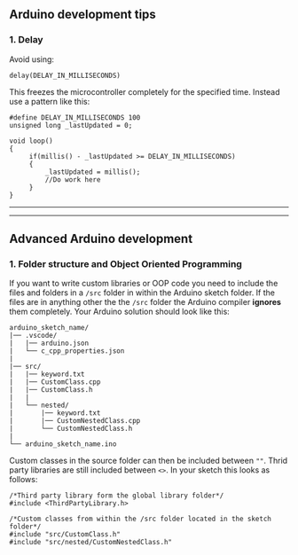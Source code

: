 ## Arduino development tips

### 1. Delay
Avoid using: 
```arduino 
delay(DELAY_IN_MILLISECONDS)
``` 
This freezes the microcontroller completely for the specified time. Instead use a pattern like this:

   ```arduino
   #define DELAY_IN_MILLISECONDS 100
   unsigned long _lastUpdated = 0;

   void loop()
   {
        if(millis() - _lastUpdated >= DELAY_IN_MILLISECONDS)
        {
            _lastUpdated = millis();
            //Do work here
        }
   }
   ```
-----
----
## Advanced Arduino development

### 1. Folder structure and Object Oriented Programming
If you want to write custom libraries or OOP code you need to include the files and folders in a `/src` folder in within the Arduino sketch folder. If the files are in anything other the the `/src` folder the Arduino compiler __ignores__ them completely. Your Arduino solution should look like this:

```
arduino_sketch_name/
|── .vscode/
|   |── arduino.json
|   └── c_cpp_properties.json
|
|── src/
|   |── keyword.txt
|   |── CustomClass.cpp
|   |── CustomClass.h
|   |
|   └── nested/
|       |── keyword.txt
|       |── CustomNestedClass.cpp
|       └── CustomNestedClass.h
|
└── arduino_sketch_name.ino
```

Custom classes in the source folder can then be included between `""`. Thrid party libraries are still included between `<>`.
In your sketch this looks as follows:
```arduino
/*Third party library form the global library folder*/
#include <ThirdPartyLibrary.h>

/*Custom classes from within the /src folder located in the sketch folder*/
#include "src/CustomClass.h"
#include "src/nested/CustomNestedClass.h"
```

